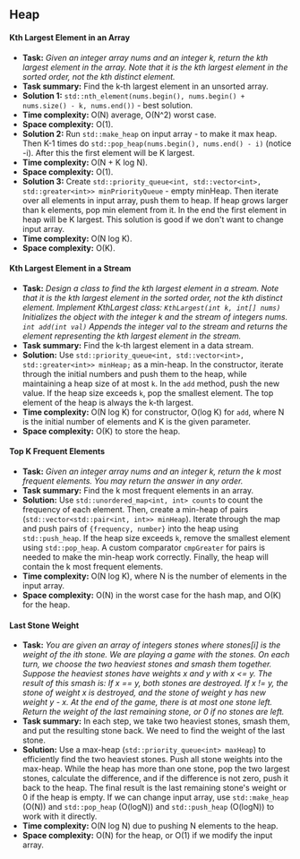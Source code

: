 ## Heap

#### Kth Largest Element in an Array

*   **Task:** *Given an integer array nums and an integer k, return the kth largest element in the array. Note that it is the kth largest element in the sorted order, not the kth distinct element.*
*   **Task summary:** Find the k-th largest element in an unsorted array.
*   **Solution 1:** `std::nth_element(nums.begin(), nums.begin() + nums.size() - k, nums.end())` - best solution.
*   **Time complexity:** O(N) average, O(N^2) worst case.
*   **Space complexity:** O(1).
*   **Solution 2:** Run `std::make_heap` on input array - to make it max heap. Then K-1 times do `std::pop_heap(nums.begin(), nums.end() - i)` (notice -i). After this the first element will be K largest.
*   **Time complexity:** O(N + K log N).
*   **Space complexity:** O(1).
*   **Solution 3:** Create `std::priority_queue<int, std::vector<int>, std::greater<int>> minPriorityQueue` - empty minHeap. Then iterate over all elements in input array, push them to heap. If heap grows larger than k elements, pop min element from it. In the end the first element in heap will be K largest. This solution is good if we don't want to change input array.
*   **Time complexity:** O(N log K).
*   **Space complexity:** O(K).

#### Kth Largest Element in a Stream

*   **Task:** *Design a class to find the kth largest element in a stream. Note that it is the kth largest element in the sorted order, not the kth distinct element. Implement KthLargest class: `KthLargest(int k, int[] nums)` Initializes the object with the integer k and the stream of integers nums. `int add(int val)` Appends the integer val to the stream and returns the element representing the kth largest element in the stream.*
*   **Task summary:** Find the k-th largest element in a data stream.
*   **Solution:** Use `std::priority_queue<int, std::vector<int>, std::greater<int>> minHeap;` as a min-heap. In the constructor, iterate through the initial numbers and push them to the heap, while maintaining a heap size of at most `k`. In the `add` method, push the new value. If the heap size exceeds `k`, pop the smallest element. The top element of the heap is always the k-th largest.
*   **Time complexity:** O(N log K) for constructor, O(log K) for `add`, where N is the initial number of elements and K is the given parameter.
*   **Space complexity:** O(K) to store the heap.

#### Top K Frequent Elements

*   **Task:** *Given an integer array nums and an integer k, return the k most frequent elements. You may return the answer in any order.*
*   **Task summary:** Find the k most frequent elements in an array.
*   **Solution:** Use `std::unordered_map<int, int> counts` to count the frequency of each element. Then, create a min-heap of pairs (`std::vector<std::pair<int, int>> minHeap`). Iterate through the map and push pairs of `{frequency, number}` into the heap using `std::push_heap`. If the heap size exceeds `k`, remove the smallest element using `std::pop_heap`. A custom comparator `cmpGreater` for pairs is needed to make the min-heap work correctly. Finally, the heap will contain the k most frequent elements.
*   **Time complexity:** O(N log K), where N is the number of elements in the input array.
*   **Space complexity:** O(N) in the worst case for the hash map, and O(K) for the heap.

#### Last Stone Weight

*   **Task:** *You are given an array of integers stones where stones[i] is the weight of the ith stone. We are playing a game with the stones. On each turn, we choose the two heaviest stones and smash them together. Suppose the heaviest stones have weights x and y with x <= y. The result of this smash is: If x == y, both stones are destroyed. If x != y, the stone of weight x is destroyed, and the stone of weight y has new weight y - x. At the end of the game, there is at most one stone left. Return the weight of the last remaining stone, or 0 if no stones are left.*
*   **Task summary:** In each step, we take two heaviest stones, smash them, and put the resulting stone back. We need to find the weight of the last stone.
*   **Solution:** Use a max-heap (`std::priority_queue<int> maxHeap`) to efficiently find the two heaviest stones. Push all stone weights into the max-heap. While the heap has more than one stone, pop the two largest stones, calculate the difference, and if the difference is not zero, push it back to the heap. The final result is the last remaining stone's weight or 0 if the heap is empty. If we can change input array, use `std::make_heap` (O(N)) and `std::pop_heap` (O(logN)) and `std::push_heap` (O(logN)) to work with it directly.
*   **Time complexity:** O(N log N) due to pushing N elements to the heap.
*   **Space complexity:** O(N) for the heap, or O(1) if we modify the input array.